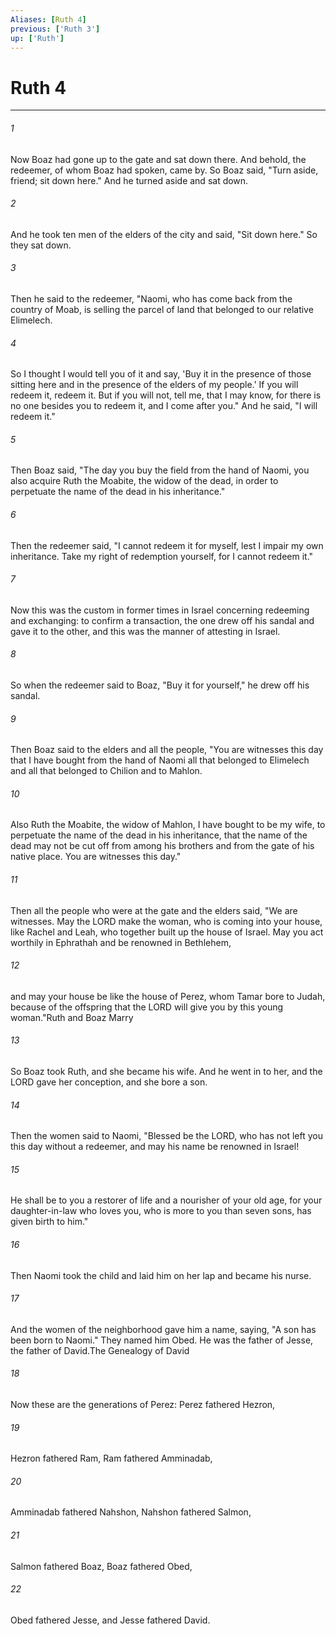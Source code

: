 ```yaml
---
Aliases: [Ruth 4]
previous: ['Ruth 3']
up: ['Ruth']
---
```

# Ruth 4
***



###### 1 
Now Boaz had gone up to the gate and sat down there. And behold, the redeemer, of whom Boaz had spoken, came by. So Boaz said, "Turn aside, friend; sit down here." And he turned aside and sat down. 

###### 2 
And he took ten men of the elders of the city and said, "Sit down here." So they sat down. 

###### 3 
Then he said to the redeemer, "Naomi, who has come back from the country of Moab, is selling the parcel of land that belonged to our relative Elimelech. 

###### 4 
So I thought I would tell you of it and say, 'Buy it in the presence of those sitting here and in the presence of the elders of my people.' If you will redeem it, redeem it. But if you will not, tell me, that I may know, for there is no one besides you to redeem it, and I come after you." And he said, "I will redeem it." 

###### 5 
Then Boaz said, "The day you buy the field from the hand of Naomi, you also acquire Ruth the Moabite, the widow of the dead, in order to perpetuate the name of the dead in his inheritance." 

###### 6 
Then the redeemer said, "I cannot redeem it for myself, lest I impair my own inheritance. Take my right of redemption yourself, for I cannot redeem it." 

###### 7 
Now this was the custom in former times in Israel concerning redeeming and exchanging: to confirm a transaction, the one drew off his sandal and gave it to the other, and this was the manner of attesting in Israel. 

###### 8 
So when the redeemer said to Boaz, "Buy it for yourself," he drew off his sandal. 

###### 9 
Then Boaz said to the elders and all the people, "You are witnesses this day that I have bought from the hand of Naomi all that belonged to Elimelech and all that belonged to Chilion and to Mahlon. 

###### 10 
Also Ruth the Moabite, the widow of Mahlon, I have bought to be my wife, to perpetuate the name of the dead in his inheritance, that the name of the dead may not be cut off from among his brothers and from the gate of his native place. You are witnesses this day." 

###### 11 
Then all the people who were at the gate and the elders said, "We are witnesses. May the LORD make the woman, who is coming into your house, like Rachel and Leah, who together built up the house of Israel. May you act worthily in Ephrathah and be renowned in Bethlehem, 

###### 12 
and may your house be like the house of Perez, whom Tamar bore to Judah, because of the offspring that the LORD will give you by this young woman."Ruth and Boaz Marry 

###### 13 
So Boaz took Ruth, and she became his wife. And he went in to her, and the LORD gave her conception, and she bore a son. 

###### 14 
Then the women said to Naomi, "Blessed be the LORD, who has not left you this day without a redeemer, and may his name be renowned in Israel! 

###### 15 
He shall be to you a restorer of life and a nourisher of your old age, for your daughter-in-law who loves you, who is more to you than seven sons, has given birth to him." 

###### 16 
Then Naomi took the child and laid him on her lap and became his nurse. 

###### 17 
And the women of the neighborhood gave him a name, saying, "A son has been born to Naomi." They named him Obed. He was the father of Jesse, the father of David.The Genealogy of David 

###### 18 
Now these are the generations of Perez: Perez fathered Hezron, 

###### 19 
Hezron fathered Ram, Ram fathered Amminadab, 

###### 20 
Amminadab fathered Nahshon, Nahshon fathered Salmon, 

###### 21 
Salmon fathered Boaz, Boaz fathered Obed, 

###### 22 
Obed fathered Jesse, and Jesse fathered David.
